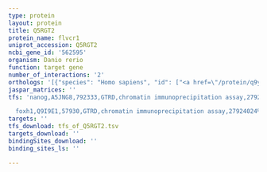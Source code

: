 ```yaml
---
type: protein
layout: protein
title: Q5RGT2
protein_name: flvcr1
uniprot_accession: Q5RGT2
ncbi_gene_id: '562595'
organism: Danio rerio
function: target gene
number_of_interactions: '2'
orthologs: '[{"species": "Homo sapiens", "id": ["<a href=\"/protein/q9y5y0\">Q9Y5Y0</a>"]}, {"species": "Mus musculus", "id": ["<a href=\"/protein/b2rxv4\">B2RXV4</a>"]}, {"species": "Rattus norvegicus", "id": ["<a href=\"/protein/m0rb11\">M0RB11</a>"]}, {"species": "Drosophila melanogaster", "id": ["<a href=\"/protein/q7k1d7\">Q7K1D7</a>"]}, {"species": "Caenorhabditis elegans", "id": ["<a href=\"/protein/o01735\">O01735</a>"]}]'
jaspar_matrices: ''
tfs: 'nanog,A5JNG8,792333,GTRD,chromatin immunoprecipitation assay,27924024%5Buid%5D,No

  foxh1,Q9I9E1,57930,GTRD,chromatin immunoprecipitation assay,27924024%5Buid%5D,No'
targets: ''
tfs_download: tfs_of_Q5RGT2.tsv
targets_download: ''
bindingSites_download: ''
binding_sites_ls: ''

---
```

